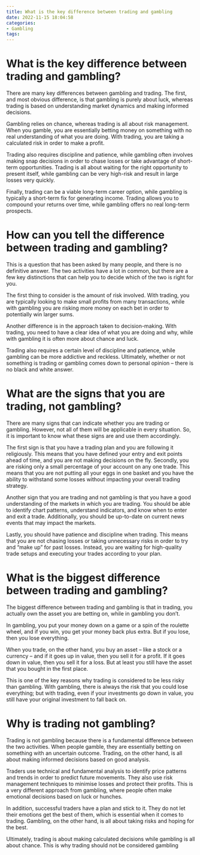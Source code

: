 ```yaml
---
title: What is the key difference between trading and gambling
date: 2022-11-15 18:04:58
categories:
- Gambling
tags:
---
```



#  What is the key difference between trading and gambling?

There are many key differences between gambling and trading. The first, and most obvious difference, is that gambling is purely about luck, whereas trading is based on understanding market dynamics and making informed decisions.

Gambling relies on chance, whereas trading is all about risk management. When you gamble, you are essentially betting money on something with no real understanding of what you are doing. With trading, you are taking a calculated risk in order to make a profit.

Trading also requires discipline and patience, while gambling often involves making snap decisions in order to chase losses or take advantage of short-term opportunities. Trading is all about waiting for the right opportunity to present itself, while gambling can be very high-risk and result in large losses very quickly.

Finally, trading can be a viable long-term career option, while gambling is typically a short-term fix for generating income. Trading allows you to compound your returns over time, while gambling offers no real long-term prospects.

#  How can you tell the difference between trading and gambling?

This is a question that has been asked by many people, and there is no definitive answer. The two activities have a lot in common, but there are a few key distinctions that can help you to decide which of the two is right for you.

The first thing to consider is the amount of risk involved. With trading, you are typically looking to make small profits from many transactions, while with gambling you are risking more money on each bet in order to potentially win larger sums.

Another difference is in the approach taken to decision-making. With trading, you need to have a clear idea of what you are doing and why, while with gambling it is often more about chance and luck.

Trading also requires a certain level of discipline and patience, while gambling can be more addictive and reckless. Ultimately, whether or not something is trading or gambling comes down to personal opinion – there is no black and white answer.

#  What are the signs that you are trading, not gambling?

There are many signs that can indicate whether you are trading or gambling. However, not all of them will be applicable in every situation. So, it is important to know what these signs are and use them accordingly.

The first sign is that you have a trading plan and you are following it religiously. This means that you have defined your entry and exit points ahead of time, and you are not making decisions on the fly. Secondly, you are risking only a small percentage of your account on any one trade. This means that you are not putting all your eggs in one basket and you have the ability to withstand some losses without impacting your overall trading strategy.

Another sign that you are trading and not gambling is that you have a good understanding of the markets in which you are trading. You should be able to identify chart patterns, understand indicators, and know when to enter and exit a trade. Additionally, you should be up-to-date on current news events that may impact the markets.

Lastly, you should have patience and discipline when trading. This means that you are not chasing losses or taking unnecessary risks in order to try and “make up” for past losses. Instead, you are waiting for high-quality trade setups and executing your trades according to your plan.

#  What is the biggest difference between trading and gambling? 

The biggest difference between trading and gambling is that in trading, you actually own the asset you are betting on, while in gambling you don’t.

In gambling, you put your money down on a game or a spin of the roulette wheel, and if you win, you get your money back plus extra. But if you lose, then you lose everything.

When you trade, on the other hand, you buy an asset – like a stock or a currency – and if it goes up in value, then you sell it for a profit. If it goes down in value, then you sell it for a loss. But at least you still have the asset that you bought in the first place.

This is one of the key reasons why trading is considered to be less risky than gambling. With gambling, there is always the risk that you could lose everything; but with trading, even if your investments go down in value, you still have your original investment to fall back on.

#  Why is trading not gambling?

Trading is not gambling because there is a fundamental difference between the two activities. When people gamble, they are essentially betting on something with an uncertain outcome. Trading, on the other hand, is all about making informed decisions based on good analysis.

Traders use technical and fundamental analysis to identify price patterns and trends in order to predict future movements. They also use risk management techniques to minimise losses and protect their profits. This is a very different approach from gambling, where people often make emotional decisions based on luck or hunches.

In addition, successful traders have a plan and stick to it. They do not let their emotions get the best of them, which is essential when it comes to trading. Gambling, on the other hand, is all about taking risks and hoping for the best.

Ultimately, trading is about making calculated decisions while gambling is all about chance. This is why trading should not be considered gambling